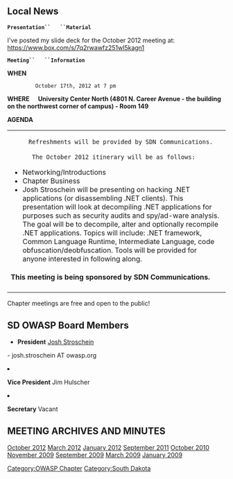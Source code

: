 ## Local News

**`Presentation``   ``Material`**

I've posted my slide deck for the October 2012 meeting at:
<https://www.box.com/s/7q2rwawfz251wl5kagn1>

**`Meeting``   ``Information`**

<b>WHEN</b>


`         October 17th, 2012 at 7 pm`



<b>WHERE</b>
    <b>University Center North (4801 N. Career Avenue - the building on
the northwest corner of campus) - Room 149</b>

<b>AGENDA</b>

<table border="0" width="100%">

<tr>

<td width="15%">

`     Refreshments will be provided by SDN Communications.`

`      The October 2012 itinerary will be as follows:`
`     `

  - Networking/Introductions
  - Chapter Business
  - Josh Stroschein will be presenting on hacking .NET applications (or
    disassembling .NET clients). This presentation will look at
    decompiling .NET applications for purposes such as security audits
    and spy/ad-ware analysis. The goal will be to decompile, alter and
    optionally recompile .NET applications. Topics will include: .NET
    framework, Common Language Runtime, Intermediate Language, code
    obfuscation/deobfuscation. Tools will be provided for anyone
    interested in following along.

<h4>

This meeting is being sponsored by SDN Communications.

</h4>

</td>

</tr>

</table>

Chapter meetings are free and open to the public\!


## SD OWASP Board Members

  - <b>President</b> [Josh
    Stroschein](http://www.linkedin.com/in/joshstroschein)

\- josh.stroschein AT owasp.org

<li>

<b>Vice President</b> Jim Hulscher

</li>

<li>

<b>Secretary</b> Vacant

</li>

</ul>



## MEETING ARCHIVES AND MINUTES

[October 2012](South_Dakota/October_2012 "wikilink")
[March 2012](South_Dakota/January_2012 "wikilink")
[January 2012](South_Dakota/January_2012 "wikilink")
[September 2011](South_Dakota/September_2011 "wikilink")
[October 2010](South_Dakota/October_2010 "wikilink")
[November 2009](South_Dakota/November_2009 "wikilink")
[September 2009](South_Dakota/September_2009 "wikilink")
[March 2009](South_Dakota/March_2009 "wikilink")
[January 2009](South_Dakota/January_2009 "wikilink")

[Category:OWASP Chapter](Category:OWASP_Chapter "wikilink")
[Category:South Dakota](Category:South_Dakota "wikilink")